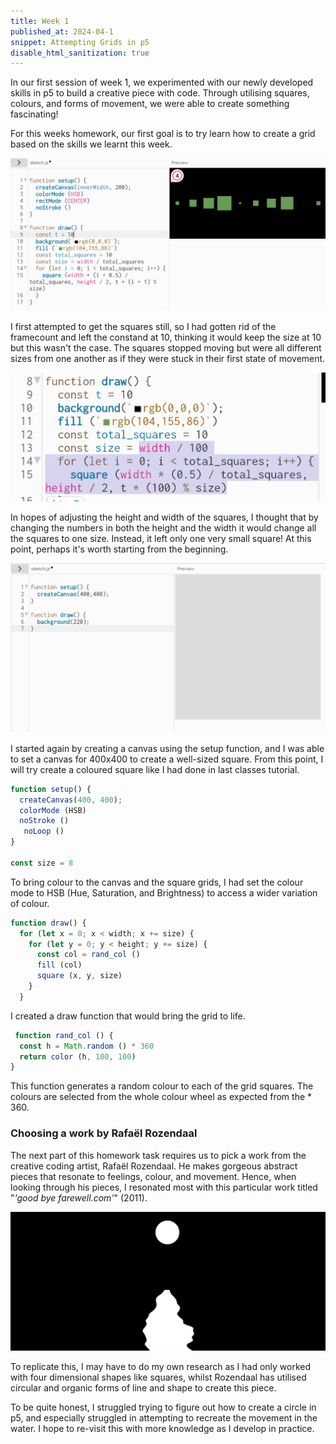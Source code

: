 ```yaml
---
title: Week 1 
published_at: 2024-04-1
snippet: Attempting Grids in p5
disable_html_sanitization: true
---
```


In our first session of week 1, we experimented with our newly developed skills in p5 to build a creative piece with code. Through utilising squares, colours, and forms of movement, we were able to create something fascinating!

For this weeks homework, our first goal is to try learn how to create a grid based on the skills we learnt this week.

![Alt text](<../static/HW1/GRIDiteration1.png>)

I first attempted to get the squares still, so I had gotten rid of the framecount and left the constand at 10, thinking it would keep the size at 10 but this wasn't the case. The squares stopped moving but were all different sizes from one another as if they were stuck in their first state of movement.

![Alt text](<../static/HW1/GRIDiteration2.png>)

In hopes of adjusting the height and width of the squares, I thought that by changing the numbers in both the height and the width it would change all the squares to one size. Instead, it left only one very small square! At this point, perhaps it's worth starting from the beginning.

![Alt text](<../static/HW1/GRIDiteration3.png>)

I started again by creating a canvas using the setup function, and I was able to set a canvas for 400x400 to create a well-sized square. From this point, I will try create a coloured square like I had done in last classes tutorial.

```js
function setup() {
  createCanvas(400, 400);
  colorMode (HSB)
  noStroke ()
   noLoop ()
}

const size = 8
```

To bring colour to the canvas and the square grids, I had set the colour mode to HSB (Hue, Saturation, and Brightness) to access a wider variation of colour.

```js
function draw() {
  for (let x = 0; x < width; x += size) {
    for (let y = 0; y < height; y += size) {
      const col = rand_col ()
      fill (col)
      square (x, y, size)
    }
  }
  ```
 I created a draw function that would bring the grid to life. 
```js
 function rand_col () {
  const h = Math.random () * 360
  return color (h, 100, 100)
}
```
This function generates a random colour to each of the grid squares. The colours are selected from the whole colour wheel as expected from the * 360.

### Choosing a work by Rafaël Rozendaal
The next part of this homework task requires us to pick a work from the creative coding artist, Rafaël Rozendaal. He makes gorgeous abstract pieces that resonate to feelings, colour, and movement. Hence, when looking through his pieces, I resonated most with this particular work titled "*'good bye farewell.com'*" (2011).

![Alt text](<../static/HW1/RAFpic1.png>)

To replicate this, I may have to do my own research as I had only worked with four dimensional shapes like squares, whilst Rozendaal has utilised circular and organic forms of line and shape to create this piece.

To be quite honest, I struggled trying to figure out how to create a circle in p5, and especially struggled in attempting to recreate the movement in the water. I hope to re-visit this with more knowledge as I develop in practice.